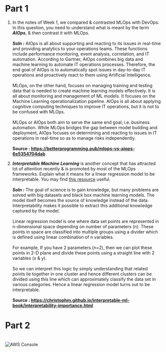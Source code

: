 # Part 1

1. In the notes of Week 1, we compared & contrasted MLOps with DevOps. In this question, you need to understand what is meant by the term ***AIOps***, & then contrast it with MLOps.</br></br>
***Soln :*** AIOps is all about supporting and reacting to its issues in real-time and providing analytics to your operations teams. These functions include performance monitoring, event analysis, correlation, and IT automation. According to Gartner, AIOps combines big data and machine learning to automate IT operations processes. Therefore, the end goal of AIOps is to automatically spot issues in day-to-day IT operations and proactively react to them using Artificial Intelligence.
            </br></br>MLOps, on the other hand, focuses on managing training and testing data that is needed to create machine learning models effectively. It is all about monitoring and management of ML models. It focuses on the Machine Learning operationalization pipeline. AIOps is all about applying cognitive computing techniques to improve IT operations, but it is not to be confused with MLOps.
            </br></br>MLOps or AIOps both aim to serve the same end goal; i.e. business automation. While MLOps bridges the gap between model building and deployment, AIOps focuses on determining and reacting to issues in IT operations in real-time so as to manage risks independently.</br></br>
**Source : https://betterprogramming.pub/mlops-vs-aiops-6e5354704dab**

2. ***Interpretable Machine Learning*** is another concept that has attracted lot of attention recently & is promoted by most of the MLOps frameworks. Explain what it means for a linear regression model to be interpretable. You may find [this resource](https://christophm.github.io/interpretable-ml-book/) useful.</br></br>
***Soln :*** The goal of science is to gain knowledge, but many problems are solved with big datasets and black box machine learning models. The model itself becomes the source of knowledge instead of the data. Interpretability makes it possible to extract this additional knowledge captured by the model. 
              </br></br>Linear regression model is one where data set points are represented in n-dimensional space depending on number of parameters (n). These points in space are classified into multiple groups using a divider which is defined using linear combination of n variables. 
              </br></br>For example, If you have 2 parameters (n=2), then we can plot these points in 2-D plane and divide these points using a straight line with 2 variables (x & y). 
               </br></br>So we can interpret this logic by simply understanding that related points lie together in one cluster and hence different clusters can be divided using this line which can approximately classify the data set in various categories. Hence a linear regression model turns out to be interpretable.</br></br>
**Source : https://christophm.github.io/interpretable-ml-book/interpretability-importance.html**

# Part 2
</br>![AWS Console](https://user-images.githubusercontent.com/46100270/124643192-6a0f5e80-deae-11eb-9967-5aba0789d337.jpg)

